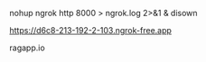 nohup ngrok http 8000 > ngrok.log 2>&1 &
disown

https://d6c8-213-192-2-103.ngrok-free.app

ragapp.io